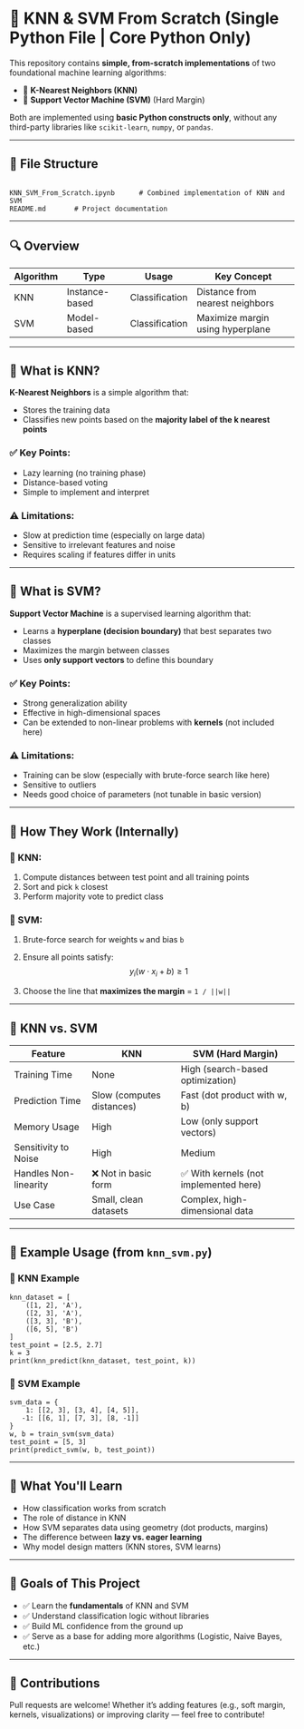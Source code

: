 # 🤖 KNN & SVM From Scratch (Single Python File | Core Python Only)

This repository contains **simple, from-scratch implementations** of two foundational machine learning algorithms:

- 📌 **K-Nearest Neighbors (KNN)**
- 📌 **Support Vector Machine (SVM)** (Hard Margin)

Both are implemented using **basic Python constructs only**, without any third-party libraries like `scikit-learn`, `numpy`, or `pandas`.

---

## 📁 File Structure

```

KNN_SVM_From_Scratch.ipynb      # Combined implementation of KNN and SVM
README.md       # Project documentation

````

---

## 🔍 Overview

| Algorithm | Type             | Usage                | Key Concept                    |
|-----------|------------------|----------------------|--------------------------------|
| KNN       | Instance-based   | Classification       | Distance from nearest neighbors |
| SVM       | Model-based      | Classification       | Maximize margin using hyperplane |

---

## 📌 What is KNN?

**K-Nearest Neighbors** is a simple algorithm that:

- Stores the training data
- Classifies new points based on the **majority label of the k nearest points**

### ✅ Key Points:
- Lazy learning (no training phase)
- Distance-based voting
- Simple to implement and interpret

### ⚠️ Limitations:
- Slow at prediction time (especially on large data)
- Sensitive to irrelevant features and noise
- Requires scaling if features differ in units

---

## 📌 What is SVM?

**Support Vector Machine** is a supervised learning algorithm that:

- Learns a **hyperplane (decision boundary)** that best separates two classes
- Maximizes the margin between classes
- Uses **only support vectors** to define this boundary

### ✅ Key Points:
- Strong generalization ability
- Effective in high-dimensional spaces
- Can be extended to non-linear problems with **kernels** (not included here)

### ⚠️ Limitations:
- Training can be slow (especially with brute-force search like here)
- Sensitive to outliers
- Needs good choice of parameters (not tunable in basic version)

---

## 🧠 How They Work (Internally)

### 🔸 KNN:
1. Compute distances between test point and all training points
2. Sort and pick `k` closest
3. Perform majority vote to predict class

### 🔸 SVM:
1. Brute-force search for weights `w` and bias `b`
2. Ensure all points satisfy:  
$$
y_i (w \cdot x_i + b) \geq 1
$$

3. Choose the line that **maximizes the margin** = `1 / ||w||`

---

## 🔄 KNN vs. SVM

| Feature               | KNN                          | SVM (Hard Margin)               |
|----------------------|-------------------------------|----------------------------------|
| Training Time        | None                          | High (search-based optimization) |
| Prediction Time      | Slow (computes distances)     | Fast (dot product with w, b)     |
| Memory Usage         | High                          | Low (only support vectors)       |
| Sensitivity to Noise | High                          | Medium                           |
| Handles Non-linearity| ❌ Not in basic form          | ✅ With kernels (not implemented here) |
| Use Case             | Small, clean datasets         | Complex, high-dimensional data   |

---

## 🧪 Example Usage (from `knn_svm.py`)

### 🔹 KNN Example

```
knn_dataset = [
    ([1, 2], 'A'),
    ([2, 3], 'A'),
    ([3, 3], 'B'),
    ([6, 5], 'B')
]
test_point = [2.5, 2.7]
k = 3
print(knn_predict(knn_dataset, test_point, k))
```

### 🔹 SVM Example

```
svm_data = {
    1: [[2, 3], [3, 4], [4, 5]],
   -1: [[6, 1], [7, 3], [8, -1]]
}
w, b = train_svm(svm_data)
test_point = [5, 3]
print(predict_svm(w, b, test_point))
```

---

## 🧩 What You'll Learn

* How classification works from scratch
* The role of distance in KNN
* How SVM separates data using geometry (dot products, margins)
* The difference between **lazy vs. eager learning**
* Why model design matters (KNN stores, SVM learns)

---

## 🎯 Goals of This Project

* ✅ Learn the **fundamentals** of KNN and SVM
* ✅ Understand classification logic without libraries
* ✅ Build ML confidence from the ground up
* ✅ Serve as a base for adding more algorithms (Logistic, Naive Bayes, etc.)

---


## 🙌 Contributions

Pull requests are welcome!
Whether it’s adding features (e.g., soft margin, kernels, visualizations) or improving clarity — feel free to contribute!

